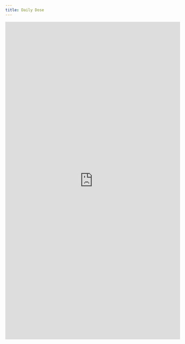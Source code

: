 ```yaml
---
title: Daily Dose
---
```



<iframe src="https://marvelapp.com/2ga1hg0?emb=1" width="550" height="1000" allowTransparency="true" frameborder="0"></iframe>